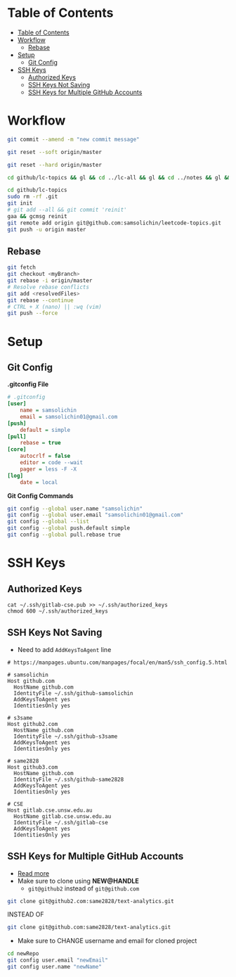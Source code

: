 # Table of Contents

- [Table of Contents](#table-of-contents)
- [Workflow](#workflow)
  - [Rebase](#rebase)
- [Setup](#setup)
  - [Git Config](#git-config)
- [SSH Keys](#ssh-keys)
  - [Authorized Keys](#authorized-keys)
  - [SSH Keys Not Saving](#ssh-keys-not-saving)
  - [SSH Keys for Multiple GitHub Accounts](#ssh-keys-for-multiple-github-accounts)

# Workflow

```sh
git commit --amend -m "new commit message"
```

```sh
git reset --soft origin/master
```

```sh
git reset --hard origin/master
```

```sh
cd github/lc-topics && gl && cd ../lc-all && gl && cd ../notes && gl && cd ../config && gl && cd ../interview-questions && gl && cd ../fe && gl && cd
```

```sh
cd github/lc-topics
sudo rm -rf .git
git init
# git add --all && git commit 'reinit'
gaa && gcmsg reinit
git remote add origin git@github.com:samsolichin/leetcode-topics.git
git push -u origin master
```

## Rebase

```sh
git fetch
git checkout <myBranch>
git rebase -i origin/master
# Resolve rebase conflicts
git add <resolvedFiles>
git rebase --continue
# CTRL + X (nano) || :wq (vim)
git push --force
```

# Setup

## Git Config

**.gitconfig File**

```ini
# .gitconfig
[user]
	name = samsolichin
	email = samsolichin01@gmail.com
[push]
	default = simple
[pull]
	rebase = true
[core]
	autocrlf = false
	editor = code --wait
	pager = less -F -X
[log]
	date = local
```

**Git Config Commands**

```sh
git config --global user.name "samsolichin"
git config --global user.email "samsolichin01@gmail.com"
git config --global --list
git config --global push.default simple
git config --global pull.rebase true
```

# SSH Keys

## Authorized Keys

```shell
cat ~/.ssh/gitlab-cse.pub >> ~/.ssh/authorized_keys
chmod 600 ~/.ssh/authorized_keys
```

## SSH Keys Not Saving

- Need to add `AddKeysToAgent` line

```shell
# https://manpages.ubuntu.com/manpages/focal/en/man5/ssh_config.5.html

# samsolichin
Host github.com
  HostName github.com
  IdentityFile ~/.ssh/github-samsolichin
  AddKeysToAgent yes
  IdentitiesOnly yes

# s3same
Host github2.com
  HostName github.com
  IdentityFile ~/.ssh/github-s3same
  AddKeysToAgent yes
  IdentitiesOnly yes

# same2828
Host github3.com
  HostName github.com
  IdentityFile ~/.ssh/github-same2828
  AddKeysToAgent yes
  IdentitiesOnly yes

# CSE
Host gitlab.cse.unsw.edu.au
  HostName gitlab.cse.unsw.edu.au
  IdentityFile ~/.ssh/gitlab-cse
  AddKeysToAgent yes
  IdentitiesOnly yes
```

## SSH Keys for Multiple GitHub Accounts

- [Read more](https://gist.github.com/oanhnn/80a89405ab9023894df7)
- Make sure to clone using **NEW@HANDLE**
  - `git@github2` instead of `git@github.com`

```sh
git clone git@github2.com:same2828/text-analytics.git
```

INSTEAD OF

```sh
git clone git@github.com:same2828/text-analytics.git
```

- Make sure to CHANGE username and email for cloned project

```sh
cd newRepo
git config user.email "newEmail"
git config user.name "newName"
```
